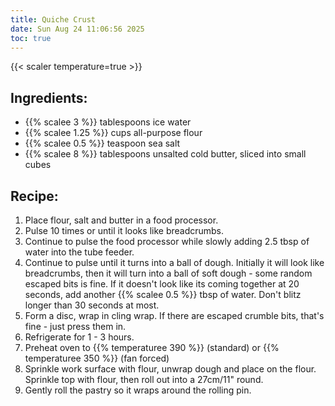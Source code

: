 ```yaml
---
title: Quiche Crust
date: Sun Aug 24 11:06:56 2025
toc: true
---
```

{{< scaler temperature=true >}}

## Ingredients:
* {{% scalee 3 %}} tablespoons ice water
* {{% scalee 1.25 %}} cups all-purpose flour
* {{% scalee 0.5 %}} teaspoon sea salt
* {{% scalee 8 %}} tablespoons unsalted cold butter, sliced into small cubes

## Recipe:
1. Place flour, salt and butter in a food processor.
2. Pulse 10 times or until it looks like breadcrumbs.
3. Continue to pulse the food processor while slowly adding 2.5 tbsp of water into the tube feeder.
4. Continue to pulse until it turns into a ball of dough. Initially it will look like breadcrumbs, then it will turn into a ball of soft dough - some random escaped bits is fine. If it doesn't look like its coming together at 20 seconds, add another {{% scalee 0.5 %}} tbsp of water. Don't blitz longer than 30 seconds at most.
5. Form a disc, wrap in cling wrap. If there are escaped crumble bits, that's fine - just press them in.
6. Refrigerate for 1 - 3 hours.
7. Preheat oven to {{% temperaturee 390 %}} (standard) or {{% temperaturee 350 %}} (fan forced)
8. Sprinkle work surface with flour, unwrap dough and place on the flour. Sprinkle top with flour, then roll out into a 27cm/11" round.
9. Gently roll the pastry so it wraps around the rolling pin.
